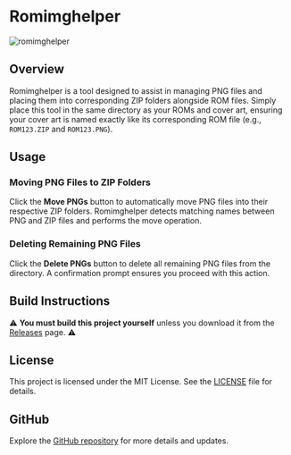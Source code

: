 # Romimghelper

![romimghelper](https://github.com/XMW-USER/romimghelper/assets/170467467/c4010977-a4ca-416e-a370-2d6f14653d6b)

## Overview

Romimghelper is a tool designed to assist in managing PNG files and placing them into corresponding ZIP folders alongside ROM files. Simply place this tool in the same directory as your ROMs and cover art, ensuring your cover art is named exactly like its corresponding ROM file (e.g., `ROM123.ZIP` and `ROM123.PNG`).

## Usage

### Moving PNG Files to ZIP Folders

Click the **Move PNGs** button to automatically move PNG files into their respective ZIP folders. Romimghelper detects matching names between PNG and ZIP files and performs the move operation.

### Deleting Remaining PNG Files

Click the **Delete PNGs** button to delete all remaining PNG files from the directory. A confirmation prompt ensures you proceed with this action.

## Build Instructions

⚠️ **You must build this project yourself** unless you download it from the [Releases](https://github.com/XMW-USER/romimghelper/releases) page. ⚠️

## License

This project is licensed under the MIT License. See the [LICENSE](LICENSE) file for details.

## GitHub

Explore the [GitHub repository](https://github.com/XMW-USER/romimghelper) for more details and updates.

